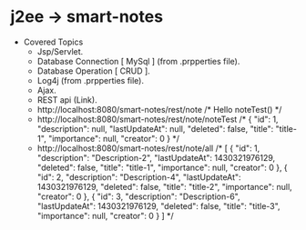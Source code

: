 # j2ee -> smart-notes
+ Covered Topics
    - Jsp/Servlet.
    - Database Connection [ MySql ] (from .prpperties file).
    - Database Operation [ CRUD ].
    - Log4j (from .prpperties file).
    - Ajax.
    - REST api (Link).
    - http://localhost:8080/smart-notes/rest/note
    /*
        Hello noteTest()
    */
    - http://localhost:8080/smart-notes/rest/note/noteTest
    /*
    {
        "id": 1,
        "description": null,
        "lastUpdateAt": null,
        "deleted": false,
        "title": "title-1",
        "importance": null,
        "creator": 0
    }
    */
    - http://localhost:8080/smart-notes/rest/note/all
    /*
    [
        {
            "id": 1,
            "description": "Description-2",
            "lastUpdateAt": 1430321976129,
            "deleted": false,
            "title": "title-1",
            "importance": null,
            "creator": 0
        },
        {
            "id": 2,
            "description": "Description-4",
            "lastUpdateAt": 1430321976129,
            "deleted": false,
            "title": "title-2",
            "importance": null,
            "creator": 0
        },
        {
            "id": 3,
            "description": "Description-6",
            "lastUpdateAt": 1430321976129,
            "deleted": false,
            "title": "title-3",
            "importance": null,
            "creator": 0
        }
    ]
    */
